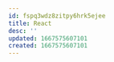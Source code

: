 ```yaml
---
id: fspq3wdz8zitpy6hrk5ejee
title: React
desc: ''
updated: 1667575607101
created: 1667575607101
---
```

